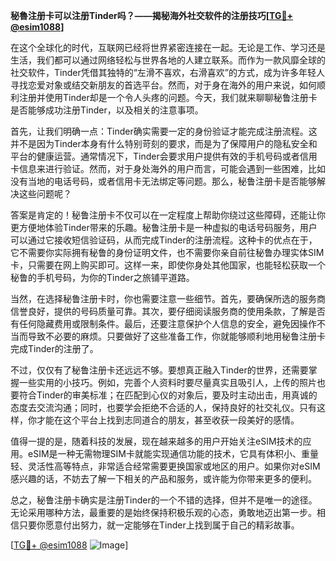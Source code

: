 **秘魯注册卡可以注册Tinder吗？——揭秘海外社交软件的注册技巧[[TG💪+ @esim1088](https://t.me/s/esim1088)]**

在这个全球化的时代，互联网已经将世界紧密连接在一起。无论是工作、学习还是生活，我们都可以通过网络轻松与世界各地的人建立联系。而作为一款风靡全球的社交软件，Tinder凭借其独特的“左滑不喜欢，右滑喜欢”的方式，成为许多年轻人寻找恋爱对象或结交新朋友的首选平台。然而，对于身在海外的用户来说，如何顺利注册并使用Tinder却是一个令人头疼的问题。今天，我们就来聊聊秘鲁注册卡是否能够成功注册Tinder，以及相关的注意事项。

首先，让我们明确一点：Tinder确实需要一定的身份验证才能完成注册流程。这并不是因为Tinder本身有什么特别苛刻的要求，而是为了保障用户的隐私安全和平台的健康运营。通常情况下，Tinder会要求用户提供有效的手机号码或者信用卡信息来进行验证。然而，对于身处海外的用户而言，可能会遇到一些困难，比如没有当地的电话号码，或者信用卡无法绑定等问题。那么，秘鲁注册卡是否能够解决这些问题呢？

答案是肯定的！秘鲁注册卡不仅可以在一定程度上帮助你绕过这些障碍，还能让你更方便地体验Tinder带来的乐趣。秘鲁注册卡是一种虚拟的电话号码服务，用户可以通过它接收短信验证码，从而完成Tinder的注册流程。这种卡的优点在于，它不需要你实际拥有秘鲁的身份证明文件，也不需要你亲自前往秘鲁办理实体SIM卡，只需要在网上购买即可。这样一来，即使你身处其他国家，也能轻松获取一个秘鲁的手机号码，为你的Tinder之旅铺平道路。

当然，在选择秘鲁注册卡时，你也需要注意一些细节。首先，要确保所选的服务商信誉良好，提供的号码质量可靠。其次，要仔细阅读服务商的使用条款，了解是否有任何隐藏费用或限制条件。最后，还要注意保护个人信息的安全，避免因操作不当而导致不必要的麻烦。只要做好了这些准备工作，你就能够顺利地用秘鲁注册卡完成Tinder的注册了。

不过，仅仅有了秘鲁注册卡还远远不够。要想真正融入Tinder的世界，还需要掌握一些实用的小技巧。例如，完善个人资料时要尽量真实且吸引人，上传的照片也要符合Tinder的审美标准；在匹配到心仪的对象后，要及时主动出击，用真诚的态度去交流沟通；同时，也要学会拒绝不合适的人，保持良好的社交礼仪。只有这样，你才能在这个平台上找到志同道合的朋友，甚至收获一段美好的感情。

值得一提的是，随着科技的发展，现在越来越多的用户开始关注eSIM技术的应用。eSIM是一种无需物理SIM卡就能实现通信功能的技术，它具有体积小、重量轻、灵活性高等特点，非常适合经常需要更换国家或地区的用户。如果你对eSIM感兴趣的话，不妨去了解一下相关的产品和服务，或许能为你带来更多的便利。

总之，秘鲁注册卡确实是注册Tinder的一个不错的选择，但并不是唯一的途径。无论采用哪种方法，最重要的是始终保持积极乐观的心态，勇敢地迈出第一步。相信只要你愿意付出努力，就一定能够在Tinder上找到属于自己的精彩故事。

[[TG💪+ @esim1088](https://t.me/s/esim1088) ![Image](https://i.postimg.cc/4NQfJmqS/Snipaste-2025-05-13-00-14-12.png)]